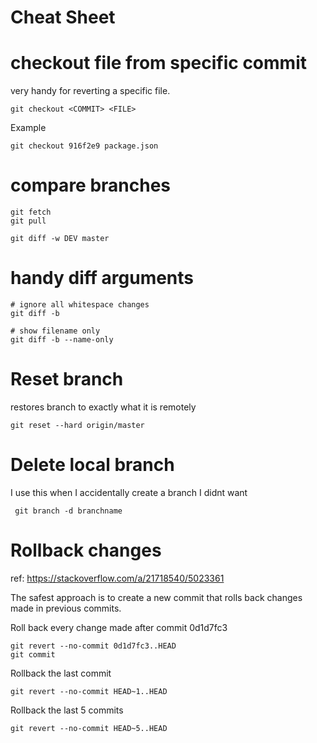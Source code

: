 Cheat Sheet
===========

# checkout file from specific commit

very handy for reverting a specific file.

```
git checkout <COMMIT> <FILE>
```

Example
```
git checkout 916f2e9 package.json
```


# compare branches

```
git fetch
git pull

git diff -w DEV master
```

# handy diff arguments

```
# ignore all whitespace changes
git diff -b

# show filename only
git diff -b --name-only
```

# Reset branch

restores branch to exactly what it is remotely

```
git reset --hard origin/master
```

# Delete local branch

I use this when I accidentally create a branch I didnt want

```
 git branch -d branchname
```

# Rollback changes

ref: https://stackoverflow.com/a/21718540/5023361

The safest approach is to create a new commit that rolls back changes made in previous commits.

Roll back every change made after commit 0d1d7fc3
```
git revert --no-commit 0d1d7fc3..HEAD
git commit
```

Rollback the last commit
```
git revert --no-commit HEAD~1..HEAD
```

Rollback the last 5 commits
```
git revert --no-commit HEAD~5..HEAD
```
